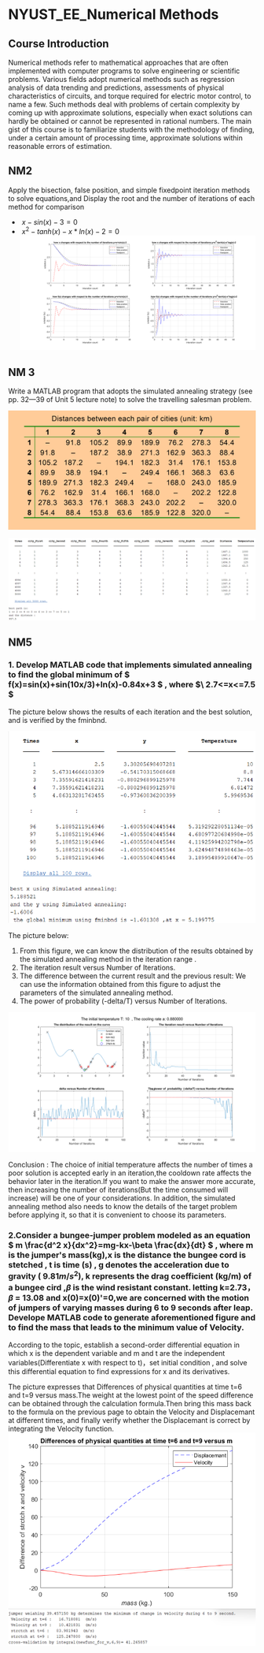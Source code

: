 # NYUST_EE_Numerical Methods
## Course Introduction
Numerical methods refer to mathematical approaches that are often implemented with computer programs to solve engineering or scientific problems. Various fields adopt numerical methods such as regression analysis of data trending and predictions, assessments of physical characteristics of circuits, and torque required for electric motor control, to name a few. Such methods deal with problems of certain complexity by coming up with approximate solutions, especially when exact solutions can hardly be obtained or cannot be represented in rational numbers. The main gist of this course is to familiarize students with the methodology of finding, under a certain amount of processing time, approximate solutions within reasonable errors of estimation.    

## NM2  
Apply the bisection, false position, and simple fixedpoint iteration methods to solve equations,and Display the root and the number of iterations of each method for comparison
- $\ x-sin(x)-3=0$  
- $\ x^2-tanh(x)-x*ln(x)-2=0$  
![image](NM2/HW2.png)

## NM 3
Write a MATLAB program that adopts the simulated annealing strategy (see pp. 32—39 of Unit 5 lecture note) to solve the travelling salesman problem.  

![image](NM3/TSP.png)

![image](NM3/result.png)

## NM5
### 1. Develop MATLAB code that implements simulated annealing to find the global minimum of $ f(x)=sin(x)+sin(10x/3)+ln(x)-0.84x+3  $ , where  $\ 2.7<=x<=7.5 $  

The picture below shows the results of each iteration and the best solution, and is verified by the fminbnd.  

![image](NM5/result_1.png)  

The picture below:  
1. From this figure, we can know the distribution of the results obtained by the simulated annealing method in the iteration range .  
2. The iteration result versus Number of Iterations.  
3. The difference between the current result and the previous result: We can use the information obtained from this figure to adjust the parameters of the simulated annealing method.  
4. The power of  probability  (-delta/T) versus Number of Iterations.  

![image](NM5/plot_1.png)  

Conclusion : The choice of initial temperature affects the number of times a poor solution is accepted early in an iteration,the cooldown rate affects the behavior later in the iteration.If you want to make the answer more accurate, then increasing the number of iterations(But the time consumed will increase) will be one of your considerations. In addition, the simulated annealing method also needs to know the details of the target problem before applying it, so that it is convenient to choose its parameters.  

### 2.Consider  a bungee-jumper problem modeled as an equation  $ m \frac{d^2 x}{dx^2}=mg-kx-\beta \frac{dx}{dt} $ , where m is the jumper's mass(kg),x is the distance the bungee cord is stetched , t is time (s) , g denotes the acceleration due to gravity ($\ 9.81 m/s^2$), k represents the drag coefficient (kg/m) of a bungee cird ,$\beta$ is the wind resistant constant. letting k=2.73，$\beta$ = 13.08 and x(0)=x(0)'=0,we are concerned with the motion of jumpers of varying masses during 6 to 9 seconds after leap. Develope MATLAB code to generate aforementioned figure and to find the mass that leads to the minimum value of Velocity.

According to the topic, establish a second-order differential equation in which x is the dependent variable and m and t are the independent variables(Differentiate x with respect to t)，set initial condition  , and  solve this differential equation to find expressions for x and its derivatives.  


The picture expresses that Differences of physical quantities at time t=6 and t=9 versus mass.The weight at the lowest point of the speed difference can be obtained through the calculation formula.Then bring this mass back to the formula on the previous page to obtain the Velocity and Displacemant at different times, and finally verify whether the Displacemant is correct by integrating the Velocity function.  
![image](NM5/plot_2.png)
![image](NM5/result_2.png)   
